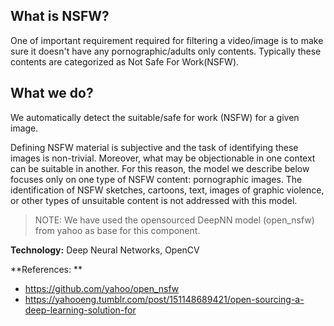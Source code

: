## What is NSFW?
One of important requirement required for filtering a video/image is to make sure it doesn't have any pornographic/adults only contents. Typically these contents are categorized as Not Safe For Work(NSFW).

## What we do?
We automatically detect the suitable/safe for work (NSFW) for a given image. 

Defining NSFW material is subjective and the task of identifying these images is non-trivial. Moreover, what may be objectionable in one context can be suitable in another. For this reason, the model we describe below focuses only on one type of NSFW content: pornographic images. The identification of NSFW sketches, cartoons, text, images of graphic violence, or other types of unsuitable content is not addressed with this model.


> NOTE: We have used the opensourced DeepNN model (open_nsfw) from yahoo as base for this component.

**Technology:** Deep Neural Networks, OpenCV

**References: **
- https://github.com/yahoo/open_nsfw
- https://yahooeng.tumblr.com/post/151148689421/open-sourcing-a-deep-learning-solution-for
